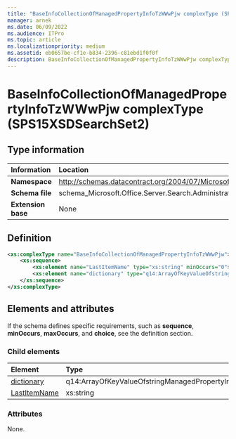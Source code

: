 ```yaml
---
title: "BaseInfoCollectionOfManagedPropertyInfoTzWWwPjw complexType (SPS15XSDSearchSet2)"
manager: arnek
ms.date: 06/09/2022
ms.audience: ITPro
ms.topic: article
ms.localizationpriority: medium
ms.assetid: eb0657be-cf1e-b834-2396-c81ebd1f0f0f
description: BaseInfoCollectionOfManagedPropertyInfoTzWWwPjw complexType (SPS15XSDSearchSet2) is an XML type.
---
```


# BaseInfoCollectionOfManagedPropertyInfoTzWWwPjw complexType (SPS15XSDSearchSet2)



## Type information

|Information|Location|
|:-----|:-----|
|**Namespace** <br/> |http://schemas.datacontract.org/2004/07/Microsoft.Office.Server.Search.Administration  <br/> |
|**Schema file** <br/> |schema_Microsoft.Office.Server.Search.Administration.xsd  <br/> |
|**Extension base** <br/> |None  <br/> |

## Definition

```XML
<xs:complexType name="BaseInfoCollectionOfManagedPropertyInfoTzWWwPjw">
    <xs:sequence>
        <xs:element name="LastItemName" type="xs:string" minOccurs="0"></xs:element>
        <xs:element name="dictionary" type="q14:ArrayOfKeyValueOfstringManagedPropertyInfoy6h3NzC8" minOccurs="0"></xs:element>
    </xs:sequence>
</xs:complexType>

```

## Elements and attributes

If the schema defines specific requirements, such as **sequence**, **minOccurs**, **maxOccurs**, and **choice**, see the definition section.

### Child elements

|**Element**|**Type**|**Description**|
|:-----|:-----|:-----|
|[dictionary](dictionary-element-baseinfocollectionofmanagedpropertyinfotzwwwpjw-complextypesp.md) <br/> |q14:ArrayOfKeyValueOfstringManagedPropertyInfoy6h3NzC8  <br/> ||
|[LastItemName](lastitemname-element-baseinfocollectionofmanagedpropertyinfotzwwwpjw-complextype.md) <br/> |xs:string  <br/> ||

### Attributes

None.
